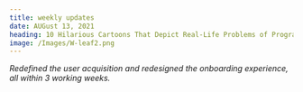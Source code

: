 ```yaml
---
title: weekly updates
date: AUGust 13, 2021
heading: 10 Hilarious Cartoons That Depict Real-Life Problems of Programmers
image: /Images/W-leaf2.png
---
```


_Redefined the user acquisition and redesigned the onboarding experience, all within 3 working weeks._
